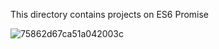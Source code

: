 This directory contains projects on ES6 Promise

![75862d67ca51a042003c](https://user-images.githubusercontent.com/85700432/209022335-0feaf20e-3634-469a-a7b0-af18c720f869.jpeg)
